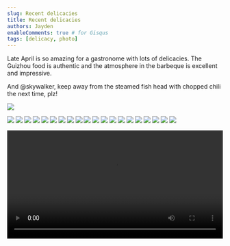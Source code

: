 ```yaml
---
slug: Recent delicacies
title: Recent delicacies
authors: Jayden
enableComments: true # for Gisqus
tags: [delicacy, photo]
---
```


Late April is so amazing for a gastronome with lots of delicacies. The Guizhou food is authentic and the atmosphere in the barbeque is excellent and impressive.

And @skywalker, keep away from the steamed fish head with chopped chili the next time, plz!

![](assets/IMG_2254.jpeg)
<!--truncate-->

![](assets/IMG_2255.jpeg)
![](assets/IMG_2256.jpeg)
![](assets/IMG_2258.jpeg)
![](assets/IMG_2297.jpeg)
![](assets/IMG_2443.jpeg)
![](assets/IMG_2444.jpeg)
![](assets/IMG_2445.jpeg)
![](assets/IMG_2448.jpeg)
![](assets/IMG_2449.jpeg)
![](assets/IMG_2468.jpeg)
![](assets/IMG_2469.jpeg)
![](assets/IMG_2470.jpeg)
![](assets/IMG_2471.jpeg)
![](assets/IMG_2472.jpeg)
![](assets/IMG_2473.jpeg)
![](assets/IMG_2474.jpeg)
![](assets/IMG_2476.jpeg)
![](assets/IMG_2477.jpeg)
![](assets/IMG_2478.jpeg)
![](assets/IMG_2480.jpeg)

<video width="100%" controls src="/video/20230503_atmosphere.mov"></video>